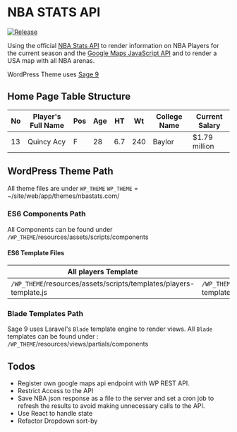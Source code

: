 # NBA STATS API

[![Release](https://img.shields.io/badge/pre--release-v0.0.1-blue.svg)](https://github.com/Iannes/nba-stats-api/releases)

Using the official [NBA Stats API](https://stats.nba.com/) to render information on NBA Players for the current season and the [Google Maps JavaScript API](https://developers.google.com/maps/documentation/javascript/tutorial) and  to render a USA map with all NBA arenas.

WordPress Theme uses [Sage 9](https://roots.io/sage)


## Home Page Table Structure

| No | Player's Full Name |  Pos |  Age | HT | Wt | College Name | Current Salary |
| ------ | ------ | ------ | ------ | ----- |  ------ | ------ |  ------ |
| 13 | Quincy Acy |  F |  28 | 6.7 | 240 | Baylor | $1.79 million |

## WordPress Theme Path
All theme files are under `WP_THEME`
`WP_THEME` = ~/site/web/app/themes/nbastats.com/

### ES6 Components Path

 All Components  can be found under `/WP_THEME`/resources/assets/scripts/components

#### ES6 Template Files

 | All players Template | Single Player Template  |  Single Player Banner Image |
 | ------ | ------ | ----- |
  `/WP_THEME`/resources/assets/scripts/templates/players-template.js |  `/WP_THEME`/resources/assets/scripts/templates/player-template.js | `/WP_THEME`/resources/assets/scripts/player-single.js |

 ### Blade Templates Path

Sage 9 uses Laravel's `Blade` template engine to render views.
All `Blade` templates can be found under : `/WP_THEME`/resources/views/partials/components

## Todos
- Register own google maps api endpoint with WP REST API.
- Restrict Access to the API
- Save NBA json response as a file to the server and set a cron job to refresh the results to avoid making unnecessary calls to the API.
- Use React to handle state
- Refactor Dropdown sort-by
